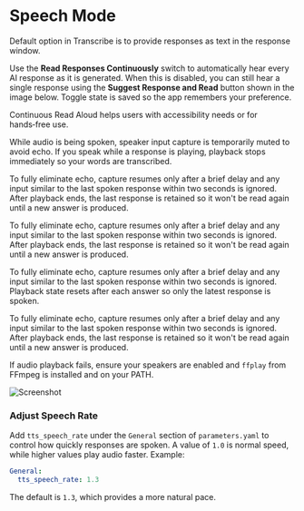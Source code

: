 # Speech Mode #

Default option in Transcribe is to provide responses as text in the response window.

Use the **Read Responses Continuously** switch to automatically hear every AI response as it is generated. When this is disabled, you can still hear a single response using the **Suggest Response and Read** button shown in the image below. Toggle state is saved so the app remembers your preference.

Continuous Read Aloud helps users with accessibility needs or for hands‑free use.

While audio is being spoken, speaker input capture is temporarily muted to avoid echo. If you speak while a response is playing, playback stops immediately so your words are transcribed.

To fully eliminate echo, capture resumes only after a brief delay and any input similar to the last spoken response within two seconds is ignored. After playback ends, the last response is retained so it won't be read again until a new answer is produced.


To fully eliminate echo, capture resumes only after a brief delay and any input similar to the last spoken response within two seconds is ignored. After playback ends, the last response is retained so it won't be read again until a new answer is produced.


To fully eliminate echo, capture resumes only after a brief delay and any input similar to the last spoken response within two seconds is ignored. Playback state resets after each answer so only the latest response is spoken.

To fully eliminate echo, capture resumes only after a brief delay and any input similar to the last spoken response within two seconds is ignored. After playback ends, the last response is retained so it won't be read again until a new answer is produced.




If audio playback fails, ensure your speakers are enabled and `ffplay` from FFmpeg is installed and on your PATH.

![Screenshot](../assets/ReadResponses.png)

### Adjust Speech Rate

Add `tts_speech_rate` under the `General` section of `parameters.yaml` to control how quickly responses are spoken. A value of `1.0` is normal speed, while higher values play audio faster. Example:

```yaml
General:
  tts_speech_rate: 1.3
```

The default is `1.3`, which provides a more natural pace.
